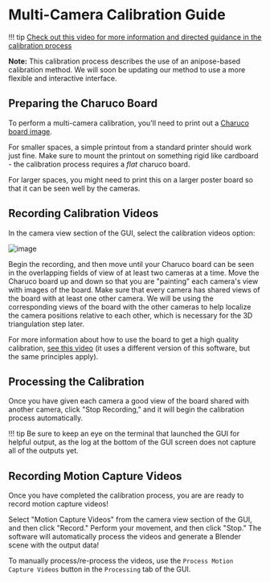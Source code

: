 # Multi-Camera Calibration Guide
!!! tip
     [Check out this video for more information and directed guidance in the calibration process](https://youtu.be/GxKmyKdnTy0?t=1615)

**Note:** This calibration process describes the use of an anipose-based calibration method. We will soon be updating our method to use a more flexible and interactive interface.

## Preparing the Charuco Board
To perform a multi-camera calibration, you'll need to print out a [Charuco board image](https://github.com/freemocap/freemocap/blob/main/freemocap/assets/charuco/charuco_board_image.png). 

For smaller spaces, a simple printout from a standard printer should work just fine. Make sure to mount the printout on something rigid like cardboard - the calibration process requires a *flat* charuco board.

For larger spaces, you might need to print this on a larger poster board so that it can be seen well by the cameras.

## Recording Calibration Videos
In the camera view section of the GUI, select the calibration videos option:

![image](freemocap_calibration_window_w_text_overlay.png)

Begin the recording, and then move until your Charuco board can be seen in the overlapping fields of view of at least two cameras at a time. Move the Charuco board up and down so that you are "painting" each camera's view with images of the board. Make sure that every camera has shared views of the board with at least one other camera. We will be using the corresponding views of the board with the other cameras to help localize the camera positions relative to each other, which is necessary for the 3D triangulation step later.

For more information about how to use the board to get a high quality calibration, [see this video](https://www.youtube.com/watch?v=GxKmyKdnTy0&t=1786s) (it uses a different version of this software, but the same principles apply).

## Processing the Calibration
Once you have given each camera a good view of the board shared with another camera, click "Stop Recording," and it will begin the calibration process automatically. 

!!! tip
     Be sure to keep an eye on the terminal that launched the GUI for helpful output, as the log at the bottom of the  GUI screen does not capture all of the outputs yet.


## Recording Motion Capture Videos

Once you have completed the calibration process, you are are ready to record motion capture videos!

Select "Motion Capture Videos" from the camera view section of the GUI, and then click "Record." Perform your movement, and then click "Stop." The software will automatically process the videos and generate a Blender scene with the output data!

To manually process/re-process the videos, use the `Process Motion Capture Videos` button in the `Processing` tab of the GUI.

